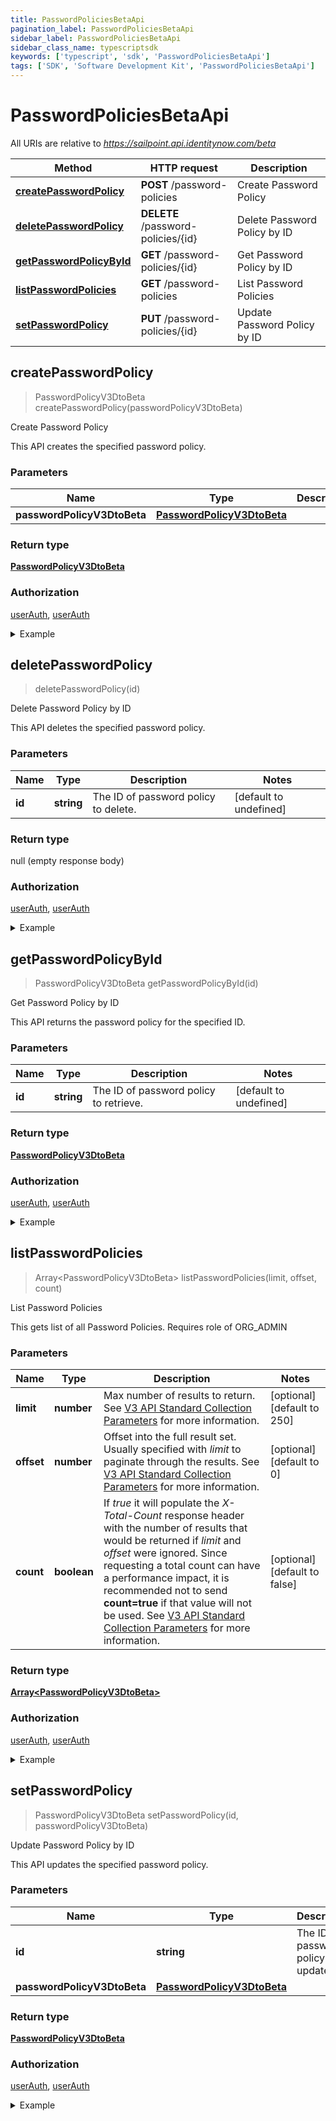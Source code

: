 ```yaml
---
title: PasswordPoliciesBetaApi
pagination_label: PasswordPoliciesBetaApi
sidebar_label: PasswordPoliciesBetaApi
sidebar_class_name: typescriptsdk
keywords: ['typescript', 'sdk', 'PasswordPoliciesBetaApi'] 
tags: ['SDK', 'Software Development Kit', 'PasswordPoliciesBetaApi']
---
```


# PasswordPoliciesBetaApi

All URIs are relative to *https://sailpoint.api.identitynow.com/beta*

Method | HTTP request | Description
------------- | ------------- | -------------
[**createPasswordPolicy**](PasswordPoliciesBetaApi.md#createPasswordPolicy) | **POST** /password-policies | Create Password Policy
[**deletePasswordPolicy**](PasswordPoliciesBetaApi.md#deletePasswordPolicy) | **DELETE** /password-policies/{id} | Delete Password Policy by ID
[**getPasswordPolicyById**](PasswordPoliciesBetaApi.md#getPasswordPolicyById) | **GET** /password-policies/{id} | Get Password Policy by ID
[**listPasswordPolicies**](PasswordPoliciesBetaApi.md#listPasswordPolicies) | **GET** /password-policies | List Password Policies
[**setPasswordPolicy**](PasswordPoliciesBetaApi.md#setPasswordPolicy) | **PUT** /password-policies/{id} | Update Password Policy by ID



## createPasswordPolicy

> PasswordPolicyV3DtoBeta createPasswordPolicy(passwordPolicyV3DtoBeta)

Create Password Policy

This API creates the specified password policy.

### Parameters


Name | Type | Description  | Notes
------------- | ------------- | ------------- | -------------
 **passwordPolicyV3DtoBeta** | [**PasswordPolicyV3DtoBeta**](../Models/PasswordPolicyV3DtoBeta.md)|  | 

### Return type

[**PasswordPolicyV3DtoBeta**](../Models/PasswordPolicyV3DtoBeta.md)

### Authorization

[userAuth](https://developer.sailpoint.com/docs/api/v3/identity-security-cloud-v-3-api#authentication), [userAuth](https://developer.sailpoint.com/docs/api/v3/identity-security-cloud-v-3-api#authentication)

<details>
<summary>Example</summary>

```javascript
import { Configuration, PasswordPoliciesBetaApi, PasswordPolicyV3DtoBeta } from "sailpoint-api-client";
const apiConfig = new Configuration();
const passwordPoliciesBetaApi = new PasswordPoliciesBetaApi(apiConfig);

{
  "validateAgainstAccountName" : true,
  "minLength" : 8,
  "description" : "Information about the Password Policy",
  "requireStrongAuthUntrustedGeographies" : true,
  "enablePasswdExpiration" : true,
  "minNumeric" : 8,
  "lastUpdated" : "2000-01-23T04:56:07.000+00:00",
  "validateAgainstAccountId" : false,
  "dateCreated" : "2000-01-23T04:56:07.000+00:00",
  "accountNameMinWordLength" : 6,
  "minUpper" : 8,
  "firstExpirationReminder" : 45,
  "modified" : "modified",
  "id" : "2c91808e7d976f3b017d9f5ceae440c8",
  "requireStrongAuthn" : true,
  "useDictionary" : false,
  "minSpecial" : 8,
  "sourceIds" : [ "2c91808382ffee0b01830de154f14034", "2f98808382ffee0b01830de154f12134" ],
  "passwordExpiration" : 8,
  "maxRepeatedChars" : 3,
  "minCharacterTypes" : 5,
  "minAlpha" : 5,
  "created" : "created",
  "useAccountAttributes" : false,
  "accountIdMinWordLength" : 4,
  "minLower" : 8,
  "useIdentityAttributes" : false,
  "defaultPolicy" : true,
  "requireStrongAuthOffNetwork" : true,
  "name" : "PasswordPolicy Example",
  "maxLength" : 25
}


const passwordPolicyV3DtoBeta : PasswordPolicyV3DtoBeta = 

try {
    const val = await passwordPoliciesBetaApi.createPasswordPolicy(passwordPolicyV3DtoBeta);
    
    // Below is a request that includes all optional parameters      
    // const val = await passwordPoliciesBetaApi.createPasswordPolicy(passwordPolicyV3DtoBeta);
    console.log('API called successfully. Returned data: ' + val.data);
    
} catch (error) {
    console.error('Error occurred while calling API: ', error);
}
```
</details>


## deletePasswordPolicy

> deletePasswordPolicy(id)

Delete Password Policy by ID

This API deletes the specified password policy.

### Parameters


Name | Type | Description  | Notes
------------- | ------------- | ------------- | -------------
 **id** | **string**| The ID of password policy to delete. | [default to undefined]

### Return type

null (empty response body)

### Authorization

[userAuth](https://developer.sailpoint.com/docs/api/v3/identity-security-cloud-v-3-api#authentication), [userAuth](https://developer.sailpoint.com/docs/api/v3/identity-security-cloud-v-3-api#authentication)

<details>
<summary>Example</summary>

```javascript
import { Configuration, PasswordPoliciesBetaApi } from "sailpoint-api-client";
const apiConfig = new Configuration();
const passwordPoliciesBetaApi = new PasswordPoliciesBetaApi(apiConfig);

{
  "causes" : [ {
    "localeOrigin" : "DEFAULT",
    "text" : "The request was syntactically correct but its content is semantically invalid.",
    "locale" : "en-US"
  }, {
    "localeOrigin" : "DEFAULT",
    "text" : "The request was syntactically correct but its content is semantically invalid.",
    "locale" : "en-US"
  } ],
  "messages" : [ {
    "localeOrigin" : "DEFAULT",
    "text" : "The request was syntactically correct but its content is semantically invalid.",
    "locale" : "en-US"
  }, {
    "localeOrigin" : "DEFAULT",
    "text" : "The request was syntactically correct but its content is semantically invalid.",
    "locale" : "en-US"
  } ],
  "detailCode" : "400.1 Bad Request Content",
  "trackingId" : "e7eab60924f64aa284175b9fa3309599"
}


const id : string = "ff808081838d9e9d01838da6a03e0002"; // The ID of password policy to delete. (default to undefined)

try {
    const val = await passwordPoliciesBetaApi.deletePasswordPolicy(id);
    
    // Below is a request that includes all optional parameters      
    // const val = await passwordPoliciesBetaApi.deletePasswordPolicy(id);
    
    console.log('API called successfully.');
} catch (error) {
    console.error('Error occurred while calling API: ', error);
}
```
</details>


## getPasswordPolicyById

> PasswordPolicyV3DtoBeta getPasswordPolicyById(id)

Get Password Policy by ID

This API returns the password policy for the specified ID.

### Parameters


Name | Type | Description  | Notes
------------- | ------------- | ------------- | -------------
 **id** | **string**| The ID of password policy to retrieve. | [default to undefined]

### Return type

[**PasswordPolicyV3DtoBeta**](../Models/PasswordPolicyV3DtoBeta.md)

### Authorization

[userAuth](https://developer.sailpoint.com/docs/api/v3/identity-security-cloud-v-3-api#authentication), [userAuth](https://developer.sailpoint.com/docs/api/v3/identity-security-cloud-v-3-api#authentication)

<details>
<summary>Example</summary>

```javascript
import { Configuration, PasswordPoliciesBetaApi } from "sailpoint-api-client";
const apiConfig = new Configuration();
const passwordPoliciesBetaApi = new PasswordPoliciesBetaApi(apiConfig);

{
  "validateAgainstAccountName" : true,
  "minLength" : 8,
  "description" : "Information about the Password Policy",
  "requireStrongAuthUntrustedGeographies" : true,
  "enablePasswdExpiration" : true,
  "minNumeric" : 8,
  "lastUpdated" : "2000-01-23T04:56:07.000+00:00",
  "validateAgainstAccountId" : false,
  "dateCreated" : "2000-01-23T04:56:07.000+00:00",
  "accountNameMinWordLength" : 6,
  "minUpper" : 8,
  "firstExpirationReminder" : 45,
  "modified" : "modified",
  "id" : "2c91808e7d976f3b017d9f5ceae440c8",
  "requireStrongAuthn" : true,
  "useDictionary" : false,
  "minSpecial" : 8,
  "sourceIds" : [ "2c91808382ffee0b01830de154f14034", "2f98808382ffee0b01830de154f12134" ],
  "passwordExpiration" : 8,
  "maxRepeatedChars" : 3,
  "minCharacterTypes" : 5,
  "minAlpha" : 5,
  "created" : "created",
  "useAccountAttributes" : false,
  "accountIdMinWordLength" : 4,
  "minLower" : 8,
  "useIdentityAttributes" : false,
  "defaultPolicy" : true,
  "requireStrongAuthOffNetwork" : true,
  "name" : "PasswordPolicy Example",
  "maxLength" : 25
}


const id : string = "ff808081838d9e9d01838da6a03e0005"; // The ID of password policy to retrieve. (default to undefined)

try {
    const val = await passwordPoliciesBetaApi.getPasswordPolicyById(id);
    
    // Below is a request that includes all optional parameters      
    // const val = await passwordPoliciesBetaApi.getPasswordPolicyById(id);
    console.log('API called successfully. Returned data: ' + val.data);
    
} catch (error) {
    console.error('Error occurred while calling API: ', error);
}
```
</details>


## listPasswordPolicies

> Array&lt;PasswordPolicyV3DtoBeta&gt; listPasswordPolicies(limit, offset, count)

List Password Policies

This gets list of all Password Policies. Requires role of ORG_ADMIN

### Parameters


Name | Type | Description  | Notes
------------- | ------------- | ------------- | -------------
 **limit** | **number**| Max number of results to return. See [V3 API Standard Collection Parameters](https://developer.sailpoint.com/idn/api/standard-collection-parameters) for more information. | [optional] [default to 250]
 **offset** | **number**| Offset into the full result set. Usually specified with *limit* to paginate through the results. See [V3 API Standard Collection Parameters](https://developer.sailpoint.com/idn/api/standard-collection-parameters) for more information. | [optional] [default to 0]
 **count** | **boolean**| If *true* it will populate the *X-Total-Count* response header with the number of results that would be returned if *limit* and *offset* were ignored.  Since requesting a total count can have a performance impact, it is recommended not to send **count&#x3D;true** if that value will not be used.  See [V3 API Standard Collection Parameters](https://developer.sailpoint.com/idn/api/standard-collection-parameters) for more information. | [optional] [default to false]

### Return type

[**Array&lt;PasswordPolicyV3DtoBeta&gt;**](../Models/PasswordPolicyV3DtoBeta.md)

### Authorization

[userAuth](https://developer.sailpoint.com/docs/api/v3/identity-security-cloud-v-3-api#authentication), [userAuth](https://developer.sailpoint.com/docs/api/v3/identity-security-cloud-v-3-api#authentication)

<details>
<summary>Example</summary>

```javascript
import { Configuration, PasswordPoliciesBetaApi } from "sailpoint-api-client";
const apiConfig = new Configuration();
const passwordPoliciesBetaApi = new PasswordPoliciesBetaApi(apiConfig);

[ {
  "validateAgainstAccountName" : true,
  "minLength" : 8,
  "description" : "Information about the Password Policy",
  "requireStrongAuthUntrustedGeographies" : true,
  "enablePasswdExpiration" : true,
  "minNumeric" : 8,
  "lastUpdated" : "2000-01-23T04:56:07.000+00:00",
  "validateAgainstAccountId" : false,
  "dateCreated" : "2000-01-23T04:56:07.000+00:00",
  "accountNameMinWordLength" : 6,
  "minUpper" : 8,
  "firstExpirationReminder" : 45,
  "modified" : "modified",
  "id" : "2c91808e7d976f3b017d9f5ceae440c8",
  "requireStrongAuthn" : true,
  "useDictionary" : false,
  "minSpecial" : 8,
  "sourceIds" : [ "2c91808382ffee0b01830de154f14034", "2f98808382ffee0b01830de154f12134" ],
  "passwordExpiration" : 8,
  "maxRepeatedChars" : 3,
  "minCharacterTypes" : 5,
  "minAlpha" : 5,
  "created" : "created",
  "useAccountAttributes" : false,
  "accountIdMinWordLength" : 4,
  "minLower" : 8,
  "useIdentityAttributes" : false,
  "defaultPolicy" : true,
  "requireStrongAuthOffNetwork" : true,
  "name" : "PasswordPolicy Example",
  "maxLength" : 25
}, {
  "validateAgainstAccountName" : true,
  "minLength" : 8,
  "description" : "Information about the Password Policy",
  "requireStrongAuthUntrustedGeographies" : true,
  "enablePasswdExpiration" : true,
  "minNumeric" : 8,
  "lastUpdated" : "2000-01-23T04:56:07.000+00:00",
  "validateAgainstAccountId" : false,
  "dateCreated" : "2000-01-23T04:56:07.000+00:00",
  "accountNameMinWordLength" : 6,
  "minUpper" : 8,
  "firstExpirationReminder" : 45,
  "modified" : "modified",
  "id" : "2c91808e7d976f3b017d9f5ceae440c8",
  "requireStrongAuthn" : true,
  "useDictionary" : false,
  "minSpecial" : 8,
  "sourceIds" : [ "2c91808382ffee0b01830de154f14034", "2f98808382ffee0b01830de154f12134" ],
  "passwordExpiration" : 8,
  "maxRepeatedChars" : 3,
  "minCharacterTypes" : 5,
  "minAlpha" : 5,
  "created" : "created",
  "useAccountAttributes" : false,
  "accountIdMinWordLength" : 4,
  "minLower" : 8,
  "useIdentityAttributes" : false,
  "defaultPolicy" : true,
  "requireStrongAuthOffNetwork" : true,
  "name" : "PasswordPolicy Example",
  "maxLength" : 25
} ]


const limit : number = 250; // Max number of results to return. See [V3 API Standard Collection Parameters](https://developer.sailpoint.com/idn/api/standard-collection-parameters) for more information. (optional) (default to 250)
const offset : number = 0; // Offset into the full result set. Usually specified with *limit* to paginate through the results. See [V3 API Standard Collection Parameters](https://developer.sailpoint.com/idn/api/standard-collection-parameters) for more information. (optional) (default to 0)
const count : boolean = true; // If *true* it will populate the *X-Total-Count* response header with the number of results that would be returned if *limit* and *offset* were ignored.  Since requesting a total count can have a performance impact, it is recommended not to send **count=true** if that value will not be used.  See [V3 API Standard Collection Parameters](https://developer.sailpoint.com/idn/api/standard-collection-parameters) for more information. (optional) (default to false)

try {
    const val = await passwordPoliciesBetaApi.listPasswordPolicies();
    
    // Below is a request that includes all optional parameters      
    // const val = await passwordPoliciesBetaApi.listPasswordPolicies(limit, offset, count);
    console.log('API called successfully. Returned data: ' + val.data);
    
} catch (error) {
    console.error('Error occurred while calling API: ', error);
}
```
</details>


## setPasswordPolicy

> PasswordPolicyV3DtoBeta setPasswordPolicy(id, passwordPolicyV3DtoBeta)

Update Password Policy by ID

This API updates the specified password policy.

### Parameters


Name | Type | Description  | Notes
------------- | ------------- | ------------- | -------------
 **id** | **string**| The ID of password policy to update. | [default to undefined]
 **passwordPolicyV3DtoBeta** | [**PasswordPolicyV3DtoBeta**](../Models/PasswordPolicyV3DtoBeta.md)|  | 

### Return type

[**PasswordPolicyV3DtoBeta**](../Models/PasswordPolicyV3DtoBeta.md)

### Authorization

[userAuth](https://developer.sailpoint.com/docs/api/v3/identity-security-cloud-v-3-api#authentication), [userAuth](https://developer.sailpoint.com/docs/api/v3/identity-security-cloud-v-3-api#authentication)

<details>
<summary>Example</summary>

```javascript
import { Configuration, PasswordPoliciesBetaApi, PasswordPolicyV3DtoBeta } from "sailpoint-api-client";
const apiConfig = new Configuration();
const passwordPoliciesBetaApi = new PasswordPoliciesBetaApi(apiConfig);

{
  "validateAgainstAccountName" : true,
  "minLength" : 8,
  "description" : "Information about the Password Policy",
  "requireStrongAuthUntrustedGeographies" : true,
  "enablePasswdExpiration" : true,
  "minNumeric" : 8,
  "lastUpdated" : "2000-01-23T04:56:07.000+00:00",
  "validateAgainstAccountId" : false,
  "dateCreated" : "2000-01-23T04:56:07.000+00:00",
  "accountNameMinWordLength" : 6,
  "minUpper" : 8,
  "firstExpirationReminder" : 45,
  "modified" : "modified",
  "id" : "2c91808e7d976f3b017d9f5ceae440c8",
  "requireStrongAuthn" : true,
  "useDictionary" : false,
  "minSpecial" : 8,
  "sourceIds" : [ "2c91808382ffee0b01830de154f14034", "2f98808382ffee0b01830de154f12134" ],
  "passwordExpiration" : 8,
  "maxRepeatedChars" : 3,
  "minCharacterTypes" : 5,
  "minAlpha" : 5,
  "created" : "created",
  "useAccountAttributes" : false,
  "accountIdMinWordLength" : 4,
  "minLower" : 8,
  "useIdentityAttributes" : false,
  "defaultPolicy" : true,
  "requireStrongAuthOffNetwork" : true,
  "name" : "PasswordPolicy Example",
  "maxLength" : 25
}


const id : string = "ff808081838d9e9d01838da6a03e0007"; // The ID of password policy to update. (default to undefined)
const passwordPolicyV3DtoBeta : PasswordPolicyV3DtoBeta = 

try {
    const val = await passwordPoliciesBetaApi.setPasswordPolicy(id, passwordPolicyV3DtoBeta);
    
    // Below is a request that includes all optional parameters      
    // const val = await passwordPoliciesBetaApi.setPasswordPolicy(id, passwordPolicyV3DtoBeta);
    console.log('API called successfully. Returned data: ' + val.data);
    
} catch (error) {
    console.error('Error occurred while calling API: ', error);
}
```
</details>

